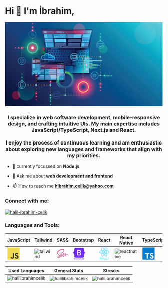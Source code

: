 <h1 align="left">Hi 👋 I'm İbrahim,</h1>

![Front-End Development](https://github.com/halilibrahimcelik/halilibrahimcelik/blob/main/banner.jpg)

<h3 align="center">I specialize in web software development, mobile-responsive design, and crafting intuitive UIs. My main expertise includes  JavaScript/TypeScript, Next.js and React.
<br/>	
<br/>
 I enjoy the process of continuous learning and am enthusiastic about exploring new languages and frameworks that align with my priorities.</h3>

- 🌱 currently focussed on **Node.js**

- 💬 Ask me about **web development  and frontend**

- 📫 How to reach me **hibrahim.celik@yahoo.com**



<h3 align="left">Connect with me:</h3>
<p align="left">
<a href="https://linkedin.com/in/halil-ibrahim-celik" target="blank"><img align="center" src="https://raw.githubusercontent.com/rahuldkjain/github-profile-readme-generator/master/src/images/icons/Social/linked-in-alt.svg" alt="halil-ibrahim-celik" height="30" width="30" /></a>
</p>

<h3 align="left">Languages and Tools:</h3>

|JavaScript| Tailwind|SASS |Bootstrap  | React | React Native | TypeScript | Next.js | Redux | TanStack| Graphql| Postman| Firebase |Chart.js |Framer|Figma|Jest|
|-------------|------------| -------- | -------------|---------|----------|--------|--------|--------|----------|-------|------|-------|-------|-----|------|-----|
|<img src="https://raw.githubusercontent.com/devicons/devicon/master/icons/javascript/javascript-original.svg" alt="javascript" width="40" height="40"/> |<img src="https://www.vectorlogo.zone/logos/tailwindcss/tailwindcss-icon.svg" alt="tailwind" width="40" height="40"/> |<img src="https://raw.githubusercontent.com/devicons/devicon/master/icons/sass/sass-original.svg" alt="sass" width="40" height="40"/> |    <img  align="center" src="https://raw.githubusercontent.com/devicons/devicon/master/icons/bootstrap/bootstrap-plain-wordmark.svg" alt="bootstrap" width="40" height="40"/>|    <img src="https://raw.githubusercontent.com/devicons/devicon/master/icons/react/react-original-wordmark.svg" alt="react" width="40" height="40"/>|   <img src="https://reactnative.dev/img/header_logo.svg" alt="reactnative" width="40" height="40"/>| <img src="https://raw.githubusercontent.com/devicons/devicon/master/icons/typescript/typescript-original.svg" alt="typescript" width="40" height="40"/> | <img src="https://cdn.worldvectorlogo.com/logos/nextjs-2.svg" alt="nextjs" width="40" height="40"/> | <img src="https://raw.githubusercontent.com/devicons/devicon/master/icons/redux/redux-original.svg" alt="redux" width="40" height="40"/> |<img src="https://tanstack.com/_build/assets/logo-color-100w-lPbOTx1K.png" alt="tanstack" width="40" height="40"/>  |<img src="https://www.vectorlogo.zone/logos/graphql/graphql-icon.svg" alt="graphql" width="40" height="40"/>|   <img src="https://www.vectorlogo.zone/logos/getpostman/getpostman-icon.svg" alt="postman" width="40" height="40"/> |<img src="https://www.vectorlogo.zone/logos/firebase/firebase-icon.svg" alt="firebase" width="40" height="40"/>|<img src="https://www.chartjs.org/media/logo-title.svg" alt="chartjs" width="40" height="40"/> | <img src="https://www.vectorlogo.zone/logos/framer/framer-icon.svg" alt="framer" width="40" height="40"/>|<img src="https://www.vectorlogo.zone/logos/figma/figma-icon.svg" alt="figma" width="40" height="40"/>|<img src="https://www.vectorlogo.zone/logos/jestjsio/jestjsio-icon.svg" alt="jest" width="40" height="40"/>|


|Used Languages|General Stats|Streaks|
|------|-----|-----|
|<img align="left" src="https://github-readme-stats.vercel.app/api/top-langs?username=halilibrahimcelik&show_icons=true&locale=en&layout=compact" alt="halilibrahimcelik" />|<img align="center" src="https://github-readme-stats.vercel.app/api?username=halilibrahimcelik&show_icons=true&locale=en" alt="halilibrahimcelik" />|<img align="center" src="https://github-readme-streak-stats.herokuapp.com/?user=halilibrahimcelik&" alt="halilibrahimcelik" />|
